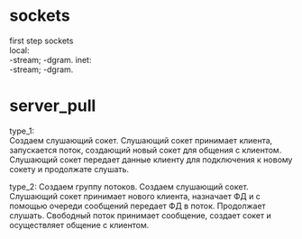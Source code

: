 # sockets
first step sockets  
local:  
 -stream;
 -dgram.
inet:  
 -stream;
 -dgram.  
 
# server_pull

type_1:  
Создаем слушающий сокет. Слушающий сокет принимает клиента, запускается поток, создающий новый сокет для общения с клиентом. Слушающий сокет передает данные клиенту для подключения к новому сокету и продолжате слушать.  

type_2:
Создаем группу потоков. Создаем слушающий сокет. Слушающий сокет принимает нового клиента, назначает ФД и с помощью очереди сообщений передает ФД в поток. Продолжает слушать. Свободный поток принимает сообщение, создает сокет и осуществляет общение с клиентом.  

